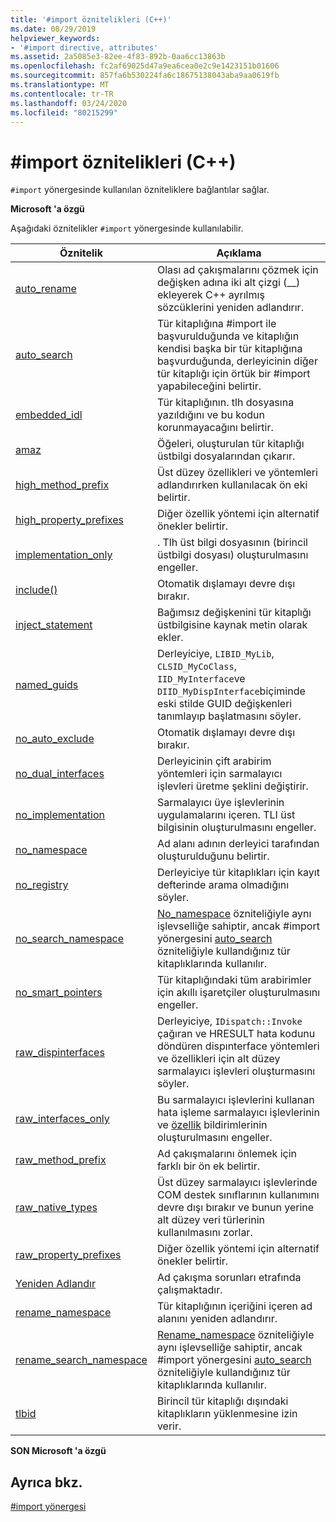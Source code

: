 ```yaml
---
title: '#import öznitelikleri (C++)'
ms.date: 08/29/2019
helpviewer_keywords:
- '#import directive, attributes'
ms.assetid: 2a5085e3-82ee-4f83-892b-0aa6cc13863b
ms.openlocfilehash: fc2af69025d47a9ea6cea0e2c9e1423151b01606
ms.sourcegitcommit: 857fa6b530224fa6c18675138043aba9aa0619fb
ms.translationtype: MT
ms.contentlocale: tr-TR
ms.lasthandoff: 03/24/2020
ms.locfileid: "80215299"
---
```

# <a name="import-attributes-c"></a>#import öznitelikleri (C++)

`#import` yönergesinde kullanılan özniteliklere bağlantılar sağlar.

**Microsoft 'a özgü**

Aşağıdaki öznitelikler `#import` yönergesinde kullanılabilir.

|Öznitelik|Açıklama|
|---------------|-----------------|
|[auto_rename](../preprocessor/auto-rename.md)|Olası ad çakışmalarını çözmek için değişken adına iki alt çizgi (__) ekleyerek C++ ayrılmış sözcüklerini yeniden adlandırır.|
|[auto_search](../preprocessor/auto-search.md)|Tür kitaplığına #import ile başvurulduğunda ve kitaplığın kendisi başka bir tür kitaplığına başvurduğunda, derleyicinin diğer tür kitaplığı için örtük bir #import yapabileceğini belirtir.|
|[embedded_idl](../preprocessor/embedded-idl.md)|Tür kitaplığının. tlh dosyasına yazıldığını ve bu kodun korunmayacağını belirtir.|
|[amaz](../preprocessor/exclude-hash-import.md)|Öğeleri, oluşturulan tür kitaplığı üstbilgi dosyalarından çıkarır.|
|[high_method_prefix](../preprocessor/high-method-prefix.md)|Üst düzey özellikleri ve yöntemleri adlandırırken kullanılacak ön eki belirtir.|
|[high_property_prefixes](../preprocessor/high-property-prefixes.md)|Diğer özellik yöntemi için alternatif önekler belirtir.|
|[implementation_only](../preprocessor/implementation-only.md)|. Tlh üst bilgi dosyasının (birincil üstbilgi dosyası) oluşturulmasını engeller.|
|[include()](../preprocessor/include-parens.md)|Otomatik dışlamayı devre dışı bırakır.|
|[inject_statement](../preprocessor/inject-statement.md)|Bağımsız değişkenini tür kitaplığı üstbilgisine kaynak metin olarak ekler.|
|[named_guids](../preprocessor/named-guids.md)|Derleyiciye, `LIBID_MyLib`, `CLSID_MyCoClass`, `IID_MyInterface`ve `DIID_MyDispInterface`biçiminde eski stilde GUID değişkenleri tanımlayıp başlatmasını söyler.|
|[no_auto_exclude](../preprocessor/no-auto-exclude.md)|Otomatik dışlamayı devre dışı bırakır.|
|[no_dual_interfaces](../preprocessor/no-dual-interfaces.md)|Derleyicinin çift arabirim yöntemleri için sarmalayıcı işlevleri üretme şeklini değiştirir.|
|[no_implementation](../preprocessor/no-implementation.md)|Sarmalayıcı üye işlevlerinin uygulamalarını içeren. TLI üst bilgisinin oluşturulmasını engeller.|
|[no_namespace](../preprocessor/no-namespace.md)|Ad alanı adının derleyici tarafından oluşturulduğunu belirtir.|
|[no_registry](../preprocessor/no-registry.md)|Derleyiciye tür kitaplıkları için kayıt defterinde arama olmadığını söyler.|
|[no_search_namespace](../preprocessor/no-search-namespace.md)|[No_namespace](../preprocessor/no-namespace.md) özniteliğiyle aynı işlevselliğe sahiptir, ancak #import yönergesini [auto_search](../preprocessor/auto-search.md) özniteliğiyle kullandığınız tür kitaplıklarında kullanılır.|
|[no_smart_pointers](../preprocessor/no-smart-pointers.md)|Tür kitaplığındaki tüm arabirimler için akıllı işaretçiler oluşturulmasını engeller.|
|[raw_dispinterfaces](../preprocessor/raw-dispinterfaces.md)|Derleyiciye, `IDispatch::Invoke` çağıran ve HRESULT hata kodunu döndüren dispınterface yöntemleri ve özellikleri için alt düzey sarmalayıcı işlevleri oluşturmasını söyler.|
|[raw_interfaces_only](../preprocessor/raw-interfaces-only.md)|Bu sarmalayıcı işlevlerini kullanan hata işleme sarmalayıcı işlevlerinin ve [özellik](../cpp/property-cpp.md) bildirimlerinin oluşturulmasını engeller.|
|[raw_method_prefix](../preprocessor/raw-method-prefix.md)|Ad çakışmalarını önlemek için farklı bir ön ek belirtir.|
|[raw_native_types](../preprocessor/raw-native-types.md)|Üst düzey sarmalayıcı işlevlerinde COM destek sınıflarının kullanımını devre dışı bırakır ve bunun yerine alt düzey veri türlerinin kullanılmasını zorlar.|
|[raw_property_prefixes](../preprocessor/raw-property-prefixes.md)|Diğer özellik yöntemi için alternatif önekler belirtir.|
|[Yeniden Adlandır](../preprocessor/rename-hash-import.md)|Ad çakışma sorunları etrafında çalışmaktadır.|
|[rename_namespace](../preprocessor/rename-namespace.md)|Tür kitaplığının içeriğini içeren ad alanını yeniden adlandırır.|
|[rename_search_namespace](../preprocessor/rename-search-namespace.md)|[Rename_namespace](../preprocessor/rename-namespace.md) özniteliğiyle aynı işlevselliğe sahiptir, ancak #import yönergesini [auto_search](../preprocessor/auto-search.md) özniteliğiyle kullandığınız tür kitaplıklarında kullanılır.|
|[tlbid](../preprocessor/tlbid.md)|Birincil tür kitaplığı dışındaki kitaplıkların yüklenmesine izin verir.|

**SON Microsoft 'a özgü**

## <a name="see-also"></a>Ayrıca bkz.

[#import yönergesi](../preprocessor/hash-import-directive-cpp.md)
